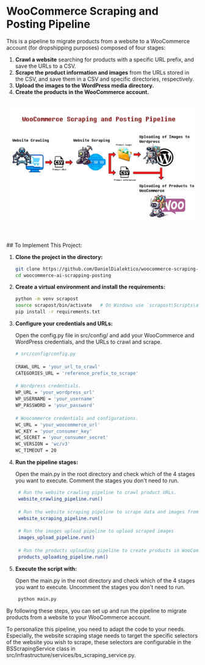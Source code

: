 # WooCommerce Scraping and Posting Pipeline

This is a pipeline to migrate products from a website to a WooCommerce account (for dropshipping purposes) composed of four stages:

1. **Crawl a website** searching for products with a specific URL prefix, and save the URLs to a CSV.
2. **Scrape the product information and images** from the URLs stored in the CSV, and save them in a CSV and specific directories, respectively.
3. **Upload the images to the WordPress media directory.**
4. **Create the products in the WooCommerce account.**
<br><br/>

<p align="center">
  <img src="files/images/readme/pipeline.jpg" alt="Pipeline Diagram">
</p>
<br><br/>
## To Implement This Project:

1. **Clone the project in the directory:**

   ```sh
   git clone https://github.com/DanielDialektico/woocommerce-scraping-posting.git
   cd woocommerce-ai-scrapping-posting

2. **Create a virtual environment and install the requirements:**
   ```sh
   python -m venv scrapost
   source scrapost/bin/activate   # On Windows use `scrapost\Scripts\activate`
   pip install -r requirements.txt

3. **Configure your credentials and URLs:**
   
   Open the config.py file in src/config/ and add your WooCommerce and WordPress credentials, and the URLs to crawl and scrape.
   ```sh
   # src/config/config.py

   CRAWL_URL = 'your_url_to_crawl'
   CATEGORIES_URL = 'reference_prefix_to_scrape'

   # Wordpress credentials.
   WP_URL = 'your_wordpress_url'
   WP_USERNAME = 'your_username'
   WP_PASSWORD = 'your_password'

   # Woocommerce credentials and configurations.
   WC_URL = 'your_woocommerce_url'
   WC_KEY = 'your_consumer_key'
   WC_SECRET = 'your_consumer_secret'
   WC_VERSION = 'wc/v3'
   WC_TIMEOUT = 20
   
4. **Run the pipeline stages:**

   Open the main.py in the root directory and check which of the 4 stages you want to execute. Comment the stages you don't need to run.
   ```sh
    # Run the website crawling pipeline to crawl product URLs.
    website_crawling_pipeline.run()
    
    # Run the website scraping pipeline to scrape data and images from the website
    website_scraping_pipeline.run()
    
    # Run the images upload pipeline to upload scraped images
    images_upload_pipeline.run()
    
    # Run the products uploading pipeline to create products in WooCommerce with the scraped data and images
    products_uploading_pipeline.run()

5. **Execute the script with:**

   Open the main.py in the root directory and check which of the 4 stages you want to execute. Uncomment the stages you don't need to run.
   ```sh
    python main.py

By following these steps, you can set up and run the pipeline to migrate products from a website to your WooCommerce account.

To personalize this pipeline, you need to adapt the code to your needs. Especially, the website scraping stage needs to target the specific selectors of the website you wish to scrape, these selectors are configurable in the BSScrapingService class in src/infrastructure/services/bs_scraping_service.py.